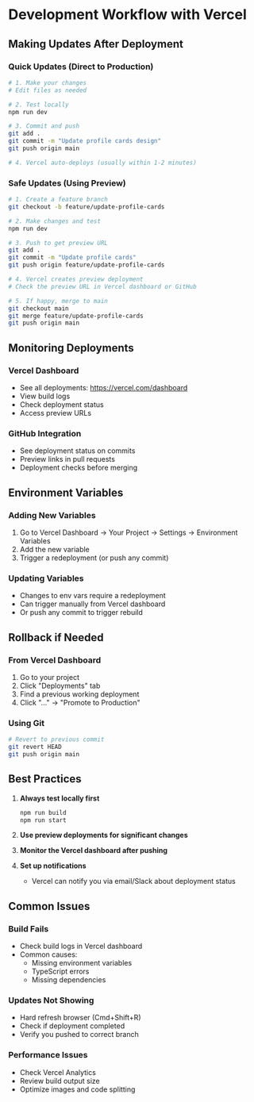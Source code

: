 # Development Workflow with Vercel

## Making Updates After Deployment

### Quick Updates (Direct to Production)
```bash
# 1. Make your changes
# Edit files as needed

# 2. Test locally
npm run dev

# 3. Commit and push
git add .
git commit -m "Update profile cards design"
git push origin main

# 4. Vercel auto-deploys (usually within 1-2 minutes)
```

### Safe Updates (Using Preview)
```bash
# 1. Create a feature branch
git checkout -b feature/update-profile-cards

# 2. Make changes and test
npm run dev

# 3. Push to get preview URL
git add .
git commit -m "Update profile cards"
git push origin feature/update-profile-cards

# 4. Vercel creates preview deployment
# Check the preview URL in Vercel dashboard or GitHub

# 5. If happy, merge to main
git checkout main
git merge feature/update-profile-cards
git push origin main
```

## Monitoring Deployments

### Vercel Dashboard
- See all deployments: https://vercel.com/dashboard
- View build logs
- Check deployment status
- Access preview URLs

### GitHub Integration
- See deployment status on commits
- Preview links in pull requests
- Deployment checks before merging

## Environment Variables

### Adding New Variables
1. Go to Vercel Dashboard → Your Project → Settings → Environment Variables
2. Add the new variable
3. Trigger a redeployment (or push any commit)

### Updating Variables
- Changes to env vars require a redeployment
- Can trigger manually from Vercel dashboard
- Or push any commit to trigger rebuild

## Rollback if Needed

### From Vercel Dashboard
1. Go to your project
2. Click "Deployments" tab
3. Find a previous working deployment
4. Click "..." → "Promote to Production"

### Using Git
```bash
# Revert to previous commit
git revert HEAD
git push origin main
```

## Best Practices

1. **Always test locally first**
   ```bash
   npm run build
   npm run start
   ```

2. **Use preview deployments for significant changes**

3. **Monitor the Vercel dashboard after pushing**

4. **Set up notifications**
   - Vercel can notify you via email/Slack about deployment status

## Common Issues

### Build Fails
- Check build logs in Vercel dashboard
- Common causes:
  - Missing environment variables
  - TypeScript errors
  - Missing dependencies

### Updates Not Showing
- Hard refresh browser (Cmd+Shift+R)
- Check if deployment completed
- Verify you pushed to correct branch

### Performance Issues
- Check Vercel Analytics
- Review build output size
- Optimize images and code splitting